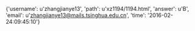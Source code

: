 {'username': u'zhangjianye13', 'path': u'xz1194/1194.html', 'answer': u'B', 'email': u'zhangjianye13@mails.tsinghua.edu.cn', 'time': '2016-02-24:09:45:10'}